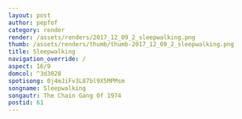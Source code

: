 ```yaml
---
layout: post
author: pepfof
category: render
render: /assets/renders/2017_12_09_2_sleepwalking.png
thumb: /assets/renders/thumb/thumb-2017_12_09_2_sleepwalking.png
title: Sleepwalking
navigation_override: /
aspect: 16/9
domcol: ^3d3028
spotisong: 0j4mJiFv3L87bl9X5MPMsm
songname: Sleepwalking
songautr: The Chain Gang Of 1974
postid: 61
---
```


<!--USER BEGIN 1-->

<!--USER END 1-->

<!--more-->
<!--USER BEGIN 2-->

<!--USER END 2-->

